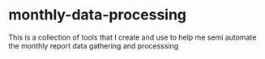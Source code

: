 # monthly-data-processing
This is a collection of tools that I create and use to help me semi automate the monthly report data gathering and processsing

